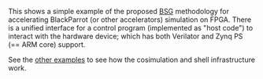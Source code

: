 This shows a simple example of the proposed [BSG](http://bsg.ai) methodology for accelerating BlackParrot (or other accelerators) simulation on FPGA. There is a unified interface for a control program (implemented as "host code") to interact with the hardware device; which has both Verilator and Zynq PS (== ARM core) support.

See the [other examples](https://github.com/black-parrot-hdk/zynq-parrot/tree/master/cosim) to see how the cosimulation and shell infrastructure work.
